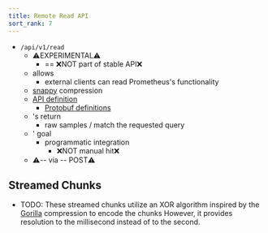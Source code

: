 ```yaml
---
title: Remote Read API
sort_rank: 7
---
```


* `/api/v1/read`
  * ⚠️EXPERIMENTAL⚠️
    * == ❌NOT part of stable API❌
  * allows
    * external clients can read Prometheus's functionality 
  * [snappy](https://github.com/google/snappy) compression
  * [API definition](https://github.com/prometheus/prometheus/blob/main/prompb/remote.proto)
    * [Protobuf definitions](https://buf.build/prometheus/prometheus/docs/main:prometheus#prometheus.ReadRequest)
  * 's return
    * raw samples / match the requested query
  * ' goal
    * programmatic integration
      * ❌NOT manual hit❌
  * ⚠️-- via -- POST⚠️

## Streamed Chunks

* TODO: These streamed chunks utilize an XOR algorithm inspired by the [Gorilla](http://www.vldb.org/pvldb/vol8/p1816-teller.pdf)
compression to encode the chunks
However, it provides resolution to the millisecond instead of to the second.
